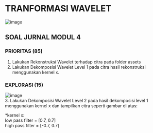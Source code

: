 # TRANFORMASI WAVELET #
![image](https://user-images.githubusercontent.com/93898408/232104753-b0e0b52e-5e8d-488e-b552-ed4738b6f5a9.png)

## SOAL JURNAL MODUL 4 ##
### PRIORITAS (85) ###
1. Lakukan Rekonstruksi Wavelet terhadap citra pada folder assets
2. Lakukan Dekomposisi Wavelet Level 1 pada citra hasil rekonstruksi menggunakan kernel x.

### EXPLORASI (15) ###
![image](https://user-images.githubusercontent.com/93898408/232108505-52c00ec8-210c-4654-bd10-0fde61609cbb.png) <br>
3. Lakukan Dekomposisi Wavelet Level 2 pada hasil dekomposisi level 1 menggunakan kernel x dan tampilkan citra seperti gambar di atas:


*kernel x: <br>
low pass filter = [0.7, 0.7] <br>
high pass filter = [-0.7, 0.7] <br>
